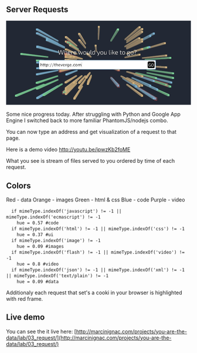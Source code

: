 ## Server Requests

![Request](../project_images/request_01.jpg?raw=true "Request")

Some nice progress today. After struggling with Python and Google App Engine I switched back to more familiar PhantomJS/nodejs combo.

You can now type an address and get visualization of a request to that page.

Here is a demo video http://youtu.be/ipwzKb2foME

What you see is stream of files served to you ordered by time of each request.

## Colors

Red - data
Orange - images
Green - html & css
Blue - code
Purple - video

      if mimeType.indexOf('javascript') != -1 || mimeType.indexOf('ecmascript') != -1
        hue = 0.57 #code
      if mimeType.indexOf('html') != -1 || mimeType.indexOf('css') != -1
        hue = 0.37 #ui
      if mimeType.indexOf('image') != -1
        hue = 0.09 #images
      if mimeType.indexOf('flash') != -1 || mimeType.indexOf('video') != -1
        hue = 0.8 #video
      if mimeType.indexOf('json') != -1 || mimeType.indexOf('xml') != -1 || mimeType.indexOf('text/plain') != -1
        hue = 0.09 #data

Additionaly each request that set's a cooki in your browser is highlighted with red frame.

## Live demo

You can see the it live here:
[http://marcinignac.com/projects/you-are-the-data/lab/03_request/](http://marcinignac.com/projects/you-are-the-data/lab/03_request/)
